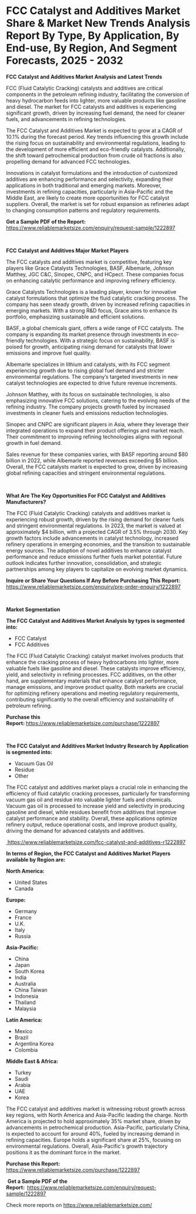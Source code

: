 <p><h1>FCC Catalyst and Additives Market Share & Market New Trends Analysis Report By Type, By Application, By End-use, By Region, And Segment Forecasts, 2025 - 2032</h1></p><p><strong>FCC Catalyst and Additives Market Analysis and Latest Trends</strong></p>
<p><p>FCC (Fluid Catalytic Cracking) catalysts and additives are critical components in the petroleum refining industry, facilitating the conversion of heavy hydrocarbon feeds into lighter, more valuable products like gasoline and diesel. The market for FCC catalysts and additives is experiencing significant growth, driven by increasing fuel demand, the need for cleaner fuels, and advancements in refining technologies. </p><p>The FCC Catalyst and Additives Market is expected to grow at a CAGR of 10.1% during the forecast period. Key trends influencing this growth include the rising focus on sustainability and environmental regulations, leading to the development of more efficient and eco-friendly catalysts. Additionally, the shift toward petrochemical production from crude oil fractions is also propelling demand for advanced FCC technologies.</p><p>Innovations in catalyst formulations and the introduction of customized additives are enhancing performance and selectivity, expanding their applications in both traditional and emerging markets. Moreover, investments in refining capacities, particularly in Asia-Pacific and the Middle East, are likely to create more opportunities for FCC catalyst suppliers. Overall, the market is set for robust expansion as refineries adapt to changing consumption patterns and regulatory requirements.</p></p>
<p><strong>Get a Sample PDF of the Report:&nbsp;</strong> <a href="https://www.reliablemarketsize.com/enquiry/request-sample/1222897?utm_campaign=2192&utm_medium=2&utm_source=Github&utm_content=ia&utm_term=05022025&utm_id=fcc-catalyst-and-additives">https://www.reliablemarketsize.com/enquiry/request-sample/1222897</a></p>
<p>&nbsp;</p>
<p><strong>FCC Catalyst and Additives Major Market Players</strong></p>
<p><p>The FCC catalysts and additives market is competitive, featuring key players like Grace Catalysts Technologies, BASF, Albemarle, Johnson Matthey, JGC C&C, Sinopec, CNPC, and HCpect. These companies focus on enhancing catalytic performance and improving refinery efficiency.</p><p>Grace Catalysts Technologies is a leading player, known for innovative catalyst formulations that optimize the fluid catalytic cracking process. The company has seen steady growth, driven by increased refining capacities in emerging markets. With a strong R&D focus, Grace aims to enhance its portfolio, emphasizing sustainable and efficient solutions.</p><p>BASF, a global chemicals giant, offers a wide range of FCC catalysts. The company is expanding its market presence through investments in eco-friendly technologies. With a strategic focus on sustainability, BASF is poised for growth, anticipating rising demand for catalysts that lower emissions and improve fuel quality.</p><p>Albemarle specializes in lithium and catalysts, with its FCC segment experiencing growth due to rising global fuel demand and stricter environmental regulations. The company’s targeted investments in new catalyst technologies are expected to drive future revenue increments.</p><p>Johnson Matthey, with its focus on sustainable technologies, is also emphasizing innovative FCC solutions, catering to the evolving needs of the refining industry. The company projects growth fueled by increased investments in cleaner fuels and emissions reduction technologies.</p><p>Sinopec and CNPC are significant players in Asia, where they leverage their integrated operations to expand their product offerings and market reach. Their commitment to improving refining technologies aligns with regional growth in fuel demand.</p><p>Sales revenue for these companies varies, with BASF reporting around $80 billion in 2022, while Albemarle reported revenues exceeding $5 billion. Overall, the FCC catalysts market is expected to grow, driven by increasing global refining capacities and stringent environmental regulations.</p></p>
<p>&nbsp;</p>
<p><strong>What Are The Key Opportunities For FCC Catalyst and Additives Manufacturers?</strong></p>
<p><p>The FCC (Fluid Catalytic Cracking) catalysts and additives market is experiencing robust growth, driven by the rising demand for cleaner fuels and stringent environmental regulations. In 2023, the market is valued at approximately $4 billion, with a projected CAGR of 3.5% through 2030. Key growth factors include advancements in catalyst technology, increased refinery operations in emerging economies, and the transition to sustainable energy sources. The adoption of novel additives to enhance catalyst performance and reduce emissions further fuels market potential. Future outlook indicates further innovation, consolidation, and strategic partnerships among key players to capitalize on evolving market dynamics.</p></p>
<p><strong>Inquire or Share Your Questions If Any Before Purchasing This Report:</strong> <a href="https://www.reliablemarketsize.com/enquiry/pre-order-enquiry/1222897?utm_campaign=2192&utm_medium=2&utm_source=Github&utm_content=ia&utm_term=05022025&utm_id=fcc-catalyst-and-additives">https://www.reliablemarketsize.com/enquiry/pre-order-enquiry/1222897</a></p>
<p>&nbsp;</p>
<p><strong>Market Segmentation</strong></p>
<p><strong>The FCC Catalyst and Additives Market Analysis by types is segmented into:</strong></p>
<p><ul><li>FCC Catalyst</li><li>FCC Additives</li></ul></p>
<p><p>The FCC (Fluid Catalytic Cracking) catalyst market involves products that enhance the cracking process of heavy hydrocarbons into lighter, more valuable fuels like gasoline and diesel. These catalysts improve efficiency, yield, and selectivity in refining processes. FCC additives, on the other hand, are supplementary materials that enhance catalyst performance, manage emissions, and improve product quality. Both markets are crucial for optimizing refinery operations and meeting regulatory requirements, contributing significantly to the overall efficiency and sustainability of petroleum refining.</p></p>
<p><strong>Purchase this Report:&nbsp;</strong><a href="https://www.reliablemarketsize.com/purchase/1222897?utm_campaign=2192&utm_medium=2&utm_source=Github&utm_content=ia&utm_term=05022025&utm_id=fcc-catalyst-and-additives">https://www.reliablemarketsize.com/purchase/1222897</a></p>
<p>&nbsp;</p>
<p><strong>The FCC Catalyst and Additives Market Industry Research by Application is segmented into:</strong></p>
<p><ul><li>Vacuum Gas Oil</li><li>Residue</li><li>Other</li></ul></p>
<p><p>The FCC catalyst and additives market plays a crucial role in enhancing the efficiency of fluid catalytic cracking processes, particularly for transforming vacuum gas oil and residue into valuable lighter fuels and chemicals. Vacuum gas oil is processed to increase yield and selectivity in producing gasoline and diesel, while residues benefit from additives that improve catalyst performance and stability. Overall, these applications optimize refinery output, reduce operational costs, and improve product quality, driving the demand for advanced catalysts and additives.</p></p>
<p><a href="https://www.reliablemarketsize.com/fcc-catalyst-and-additives-r1222897?utm_campaign=2192&utm_medium=2&utm_source=Github&utm_content=ia&utm_term=05022025&utm_id=fcc-catalyst-and-additives">&nbsp;https://www.reliablemarketsize.com/fcc-catalyst-and-additives-r1222897</a></p>
<p><strong>In terms of Region, the FCC Catalyst and Additives Market Players available by Region are:</strong></p>
<p>
    <p> <strong> North America: </strong>
        <ul>
            <li>United States</li>
            <li>Canada</li>
        </ul>
        </p> 
    <p> <strong> Europe: </strong>
        <ul>
            <li>Germany</li>
            <li>France</li>
            <li>U.K.</li>
            <li>Italy</li>
            <li>Russia</li>
        </ul>
        </p> 
    <p> <strong> Asia-Pacific: </strong>
        <ul>
            <li>China</li>
            <li>Japan</li>
            <li>South Korea</li>
            <li>India</li>
            <li>Australia</li>
            <li>China Taiwan</li>
            <li>Indonesia</li>
            <li>Thailand</li>
            <li>Malaysia</li>
        </ul>
        </p> 
    <p> <strong> Latin America: </strong>
        <ul>
            <li>Mexico</li>
            <li>Brazil</li>
            <li>Argentina Korea</li>
            <li>Colombia</li>
        </ul>
        </p> 
    <p> <strong> Middle East & Africa: </strong>
        <ul>
            <li>Turkey</li>
            <li>Saudi</li>
            <li>Arabia</li>
            <li>UAE</li>
            <li>Korea</li>
        </ul>
    </p>
    </p>
<p><p>The FCC catalyst and additives market is witnessing robust growth across key regions, with North America and Asia-Pacific leading the charge. North America is projected to hold approximately 35% market share, driven by advancements in petrochemical production. Asia-Pacific, particularly China, is expected to account for around 40%, fueled by increasing demand in refining capacities. Europe holds a significant share at 25%, focusing on environmental regulations. Overall, Asia-Pacific's growth trajectory positions it as the dominant force in the market.</p></p>
<p><strong>Purchase this Report: </strong><a href="https://www.reliablemarketsize.com/purchase/1222897?utm_campaign=2192&utm_medium=2&utm_source=Github&utm_content=ia&utm_term=05022025&utm_id=fcc-catalyst-and-additives">https://www.reliablemarketsize.com/purchase/1222897</a></p>
<p>&nbsp;<strong>Get a Sample PDF of the Report:&nbsp;&nbsp;</strong><a href="https://www.reliablemarketsize.com/enquiry/request-sample/1222897?utm_campaign=2192&utm_medium=2&utm_source=Github&utm_content=ia&utm_term=05022025&utm_id=fcc-catalyst-and-additives">https://www.reliablemarketsize.com/enquiry/request-sample/1222897</a></p>
<p><strong></strong></p>
<p>Check more reports on <a href="https://www.reliablemarketsize.com/?utm_campaign=2192&utm_medium=2&utm_source=Github&utm_content=ia&utm_term=05022025&utm_id=fcc-catalyst-and-additives">https://www.reliablemarketsize.com/</a></p>